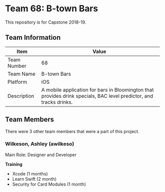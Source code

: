 # Team 68: B-town Bars
This repository is for Capstone 2018-19.

## Team Information

|      Item     |     Value     |
| --------------|---------------|
|  Team Number  |       68      |
|   Team Name   |  B-town Bars  |
|    Platform   |      iOS      |
|  Description  | A mobile application for bars in Bloomington that provides drink specials, BAC level predictor, and tracks drinks. |


## Team Members
There were 3 other team members that were a part of this project.

### Wilkeson, Ashley (awilkeso)

Main Role: Designer and Developer

**Training**
* Xcode (1 months)
* Learn Swift (2 month)
* Security for Card Modules (1 month)
